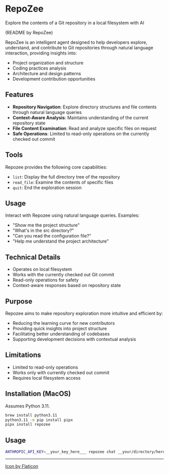 # RepoZee

Explore the contents of a Git repository in a local filesystem with AI

(README by RepoZee)

RepoZee is an intelligent agent designed to help developers explore, understand, and contribute to Git repositories through natural language interaction, providing insights into:
- Project organization and structure
- Coding practices analysis
- Architecture and design patterns
- Development contribution opportunities

## Features

- **Repository Navigation**: Explore directory structures and file contents through natural language queries
- **Context-Aware Analysis**: Maintains understanding of the current repository state
- **File Content Examination**: Read and analyze specific files on request
- **Safe Operations**: Limited to read-only operations on the currently checked out commit

## Tools

Repozee provides the following core capabilities:
- `list`: Display the full directory tree of the repository
- `read_file`: Examine the contents of specific files
- `quit`: End the exploration session

## Usage

Interact with Repozee using natural language queries. Examples:
- "Show me the project structure"
- "What's in the src directory?"
- "Can you read the configuration file?"
- "Help me understand the project architecture"

## Technical Details

- Operates on local filesystem
- Works with the currently checked out Git commit
- Read-only operations for safety
- Context-aware responses based on repository state

## Purpose

Repozee aims to make repository exploration more intuitive and efficient by:
- Reducing the learning curve for new contributors
- Providing quick insights into project structure
- Facilitating better understanding of codebases
- Supporting development decisions with contextual analysis

## Limitations

- Limited to read-only operations
- Works only with currently checked out commit
- Requires local filesystem access

## Installation (MacOS)

Assumes Python 3.11.

```bash
brew install python3.11
python3.11 -m pip install pipx
pipx install repozee
```

## Usage

```bash
ANTHROPIC_API_KEY=__your_key_here___ repozee chat __your/directory/here__
```

---

<a href="https://www.flaticon.com/free-icons/rabbit">Icon by Flaticon</a>


